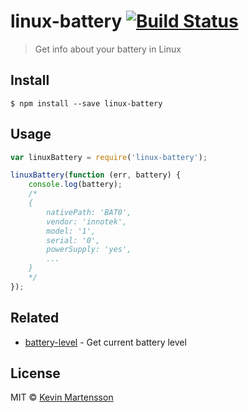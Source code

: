 # linux-battery [![Build Status](https://travis-ci.org/kevva/linux-battery.svg?branch=master)](https://travis-ci.org/kevva/linux-battery)

> Get info about your battery in Linux


## Install

```
$ npm install --save linux-battery
```


## Usage

```js
var linuxBattery = require('linux-battery');

linuxBattery(function (err, battery) {
	console.log(battery);
	/*
	{
		nativePath: 'BAT0',
		vendor: 'innotek',
		model: '1',
		serial: '0',
		powerSupply: 'yes',
		...
	}
	*/
});
```


## Related

* [battery-level](https://github.com/gillstrom/battery-level) - Get current battery level


## License

MIT © [Kevin Martensson](http://github.com/kevva)
